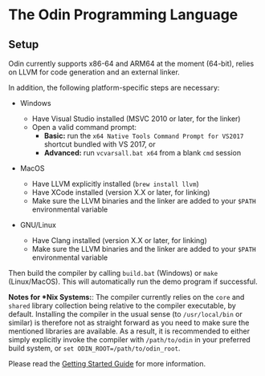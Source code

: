 # The Odin Programming Language

## Setup

Odin currently supports x86-64 and ARM64 at the moment (64-bit), relies on LLVM for code generation and an external linker.

In addition, the following platform-specific steps are necessary:

- Windows
    * Have Visual Studio installed (MSVC 2010 or later, for the linker)
    * Open a valid command prompt:
        * **Basic:** run the `x64 Native Tools Command Prompt for VS2017` shortcut bundled with VS 2017, or
        * **Advanced:** run `vcvarsall.bat x64` from a blank `cmd` session

- MacOS
    * Have LLVM explicitly installed (`brew install llvm`)
    * Have XCode installed (version X.X or later, for linking)
    * Make sure the LLVM binaries and the linker are added to your `$PATH` environmental variable

- GNU/Linux
    * Have Clang installed (version X.X or later, for linking)
    * Make sure the LLVM binaries and the linker are added to your `$PATH` environmental variable

Then build the compiler by calling `build.bat` (Windows) or `make` (Linux/MacOS). This will automatically run the demo program if successful.

**Notes for \*Nix Systems:**: The compiler currently relies on the `core` and `shared` library collection being relative to the compiler executable, by default. Installing the compiler in the usual sense (to `/usr/local/bin` or similar) is therefore not as straight forward as you need to make sure the mentioned libraries are available. As a result, it is recommended to either simply explicitly invoke the compiler with `/path/to/odin` in your preferred build system, or `set ODIN_ROOT=/path/to/odin_root`.


Please read the [Getting Started Guide](https://github.com/odin-lang/Odin/wiki#getting-started-with-odin) for more information.
